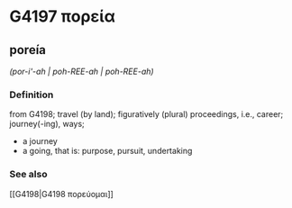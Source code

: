 # G4197 πορεία

## poreía

_(por-i'-ah | poh-REE-ah | poh-REE-ah)_

### Definition

from G4198; travel (by land); figuratively (plural) proceedings, i.e., career; journey(-ing), ways; 

- a journey
- a going, that is: purpose, pursuit, undertaking

### See also

[[G4198|G4198 πορεύομαι]]
